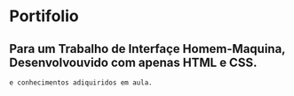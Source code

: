 # Portifolio

## Para um Trabalho de Interfaçe Homem-Maquina, Desenvolvouvido com apenas HTML e CSS.
    e conhecimentos adiquiridos em aula.